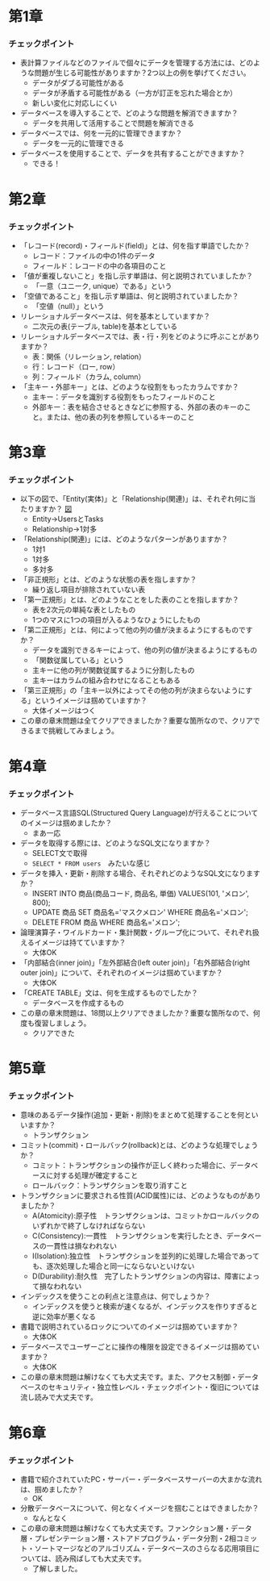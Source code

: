 # 第1章
### チェックポイント
- 表計算ファイルなどのファイルで個々にデータを管理する方法には、どのような問題が生じる可能性がありますか？2つ以上の例を挙げてください。
  - データがダブる可能性がある
  - データが矛盾する可能性がある（一方が訂正を忘れた場合とか）
  - 新しい変化に対応しにくい
- データベースを導入することで、どのような問題を解消できますか？
  - データを共用して活用することで問題を解消できる
- データベースでは、何を一元的に管理できますか？
  - データを一元的に管理できる
- データベースを使用することで、データを共有することができますか？
  - できる！

# 第2章
### チェックポイント
- 「レコード(record)・フィールド(field)」とは、何を指す単語でしたか？
   - レコード：ファイルの中の1件のデータ
   - フィールド：レコードの中の各項目のこと
- 「値が重複しないこと」を指し示す単語は、何と説明されていましたか？
   - 「一意（ユニーク, unique）である」という
- 「空値であること」を指し示す単語は、何と説明されていましたか？
   - 「空値（null）」という
- リレーショナルデータベースは、何を基本としていますか？
   - 二次元の表(テーブル, table)を基本としている
- リレーショナルデータベースでは、表・行・列をどのように呼ぶことがありますか？
   - 表：関係（リレーション, relation）
   - 行：レコード（ロー, row）
   - 列：フィールド（カラム, column）
- 「主キー・外部キー」とは、どのような役割をもったカラムですか？
   - 主キー：データを識別する役割をもったフィールドのこと
   - 外部キー：表を結合させるときなどに参照する、外部の表のキーのこと。または、他の表の列を参照しているキーのこと

# 第3章
### チェックポイント
- 以下の図で、「Entity(実体)」と「Relationship(関連)」は、それぞれ何に当たりますか？
[図](https://startup-technology.gyazo.com/88f3584ce06a9356e45080d68703759f)
   - Entity→UsersとTasks
   - Relationship→1対多
- 「Relationship(関連)」には、どのようなパターンがありますか？
   - 1対1
   - 1対多
   - 多対多
- 「非正規形」とは、どのような状態の表を指しますか？
   - 繰り返し項目が排除されていない表
- 「第一正規形」とは、どのようなことをした表のことを指しますか？
   - 表を2次元の単純な表としたもの
   - 1つのマスに1つの項目が入るようなひょうにしたもの
- 「第二正規形」とは、何によって他の列の値が決まるようにするものですか？
   - データを識別できるキーによって、他の列の値が決まるようにするもの
   - 「関数従属している」という
   - 主キーに他の列が関数従属するように分割したもの
   - 主キーはカラムの組み合わせになることもある
- 「第三正規形」の「主キー以外によってその他の列が決まらないようにする」というイメージは掴めていますか？
   - 大体イメージはつく
- この章の章末問題は全てクリアできましたか？重要な箇所なので、クリアできるまで挑戦してみましょう。

# 第4章
### チェックポイント
- データベース言語SQL(Structured Query Language)が行えることについてのイメージは掴めましたか？
  - まあ一応
- データを取得する際には、どのようなSQL文になりますか？
  - SELECT文で取得
  - `SELECT * FROM users`　みたいな感じ
- データを挿入・更新・削除する場合、それぞれどのようなSQL文になりますか？
  - INSERT INTO 商品(商品コード, 商品名, 単価) VALUES(101, 'メロン', 800);
  - UPDATE 商品 SET 商品名='マスクメロン' WHERE 商品名='メロン';
  - DELETE FROM 商品 WHERE 商品名='メロン';
- 論理演算子・ワイルドカード・集計関数・グループ化について、それぞれ扱えるイメージは持てていますか？
  - 大体OK
- 「内部結合(inner join)」「左外部結合(left outer join)」「右外部結合(right outer join)」について、それぞれのイメージは掴めていますか？
  - 大体OK
- 「CREATE TABLE」文は、何を生成するものでしたか？
  - データベースを作成するもの
- この章の章末問題は、18問以上クリアできましたか？重要な箇所なので、何度も復習しましょう。
  - クリアできた

# 第5章
### チェックポイント
- 意味のあるデータ操作(追加・更新・削除)をまとめて処理することを何といいますか？
  - トランザクション
- コミット(commit)・ロールバック(rollback)とは、どのような処理でしょうか？
  - コミット：トランザクションの操作が正しく終わった場合に、データベースに対する処理が確定すること
  - ロールバック：トランザクションを取り消すこと
- トランザクションに要求される性質(ACID属性)には、どのようなものがありましたか？
  - A(Atomicity):原子性　トランザクションは、コミットかロールバックのいずれかで終了しなければならない
  - C(Consistency):一貫性　トランザクションを実行したとき、データベースの一貫性は損なわれない
  - I(Isolation):独立性　トランザクションを並列的に処理した場合であっても、逐次処理した場合と同一にならないといけない
  - D(Durability):耐久性　完了したトランザクションの内容は、障害によって損なわれない
- インデックスを使うことの利点と注意点は、何でしょうか？
  - インデックスを使うと検索が速くなるが、インデックスを作りすぎると逆に効率が悪くなる
- 書籍で説明されているロックについてのイメージは掴めていますか？
  - 大体OK
- データベースでユーザーごとに操作の権限を設定できるイメージは掴めていますか？
  - 大体OK
- この章の章末問題は解けなくても大丈夫です。また、アクセス制御・データベースのセキュリティ・独立性レベル・チェックポイント・復旧については流し読みで大丈夫です。

# 第6章
### チェックポイント
- 書籍で紹介されていたPC・サーバー・データベースサーバーの大まかな流れは、掴めましたか？
  - OK
- 分散データベースについて、何となくイメージを掴むことはできましたか？
  - なんとなく
- この章の章末問題は解けなくても大丈夫です。ファンクション層・データ層・プレゼンテーション層・ストアドプログラム・データ分割・2相コミット・ソートマージなどのアルゴリズム・データベースのさらなる応用項目については、読み飛ばしても大丈夫です。
  - 了解しました。
